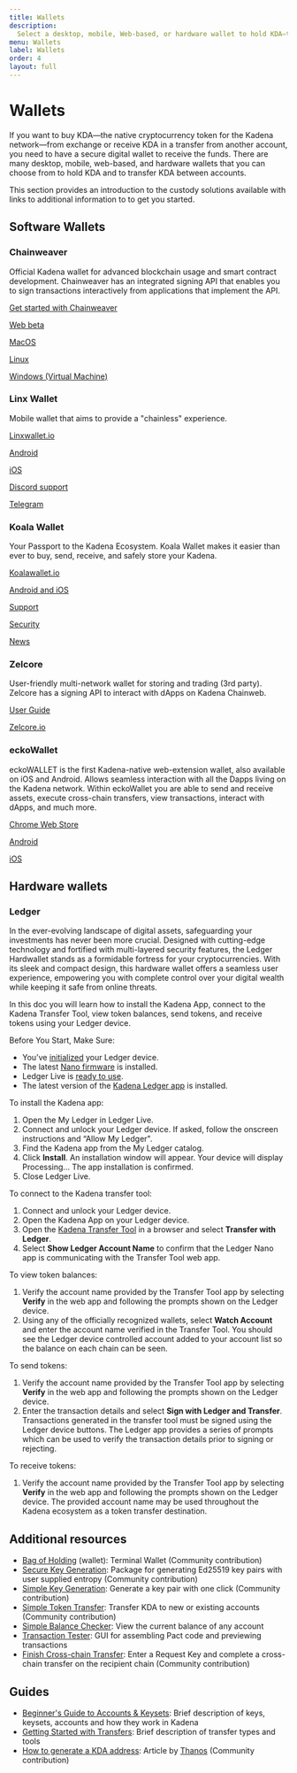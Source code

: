 ```yaml
---
title: Wallets
description:
  Select a desktop, mobile, Web-based, or hardware wallet to hold KDA—the native cryptocurrency token for the Kadena network—and to manage transfer between accounts.
menu: Wallets
label: Wallets
order: 4
layout: full
---
```


# Wallets

If you want to buy KDA—the native cryptocurrency token for the Kadena network—from exchange or receive KDA in a transfer from another account, you need to have a secure digital wallet to receive the funds.
There are many desktop, mobile, web-based, and hardware wallets that you can choose from to hold KDA and to transfer KDA between accounts.

This section provides an introduction to the custody solutions available with links to additional information to to get you started.

## Software Wallets

### Chainweaver

Official Kadena wallet for advanced blockchain usage and smart contract development. 
Chainweaver has an integrated signing API that enables you to sign transactions interactively from applications that implement the API.

[Get started with Chainweaver](/invest/wallets/chainweaver)

[Web beta](https://chainweaver.kadena.network)

[MacOS](https://github.com/kadena-io/chainweaver/releases/download/v2.2.3/kadena-chainweaver-mac-2.2.3.0.zip)

[Linux](https://github.com/kadena-io/chainweaver/releases/download/v2.2.3/kadena-chainweaver-linux-2.2.3.0.deb)

[Windows (Virtual Machine)](https://github.com/kadena-io/chainweaver/releases/download/v2.2.3/kadena-chainweaver-vm.2.2.3.0.ova)

### Linx Wallet

Mobile wallet that aims to provide a "chainless" experience.

[Linxwallet.io](https://www.linxwallet.xyz/#)

[Android](https://play.google.com/store/apps/details?id=com.thinedgelabs.linx_wallet)

[iOS](https://apps.apple.com/us/app/thinedgelabs-linx-wallet/id6450412379)

[Discord support](https://discord.gg/FEbnXbV9xZ)

[Telegram](https://t.me/linx_wallet_chat)

### Koala Wallet

Your Passport to the Kadena Ecosystem. Koala Wallet makes it easier than ever to
buy, send, receive, and safely store your Kadena.

[Koalawallet.io](https://koalawallet.io)

[Android and iOS](https://koalawallet.io/download)

[Support](https://support.koalawallet.io/hc/en-us)

[Security](https://koalawallet.io/security)

[News](https://koalawallet.io/news)

### Zelcore

User-friendly multi-network wallet for storing and trading (3rd party). Zelcore
has a signing API to interact with dApps on Kadena Chainweb.

[User Guide](https://babening.io/zelcore-guide)

[Zelcore.io](https://zelcore.io)

### eckoWallet

eckoWALLET is the first Kadena-native web-extension wallet, also available on
iOS and Android. Allows seamless interaction with all the Dapps living on the
Kadena network. Within eckoWallet you are able to send and receive assets,
execute cross-chain transfers, view transactions, interact with dApps, and much
more.

[Chrome Web Store](https://chrome.google.com/webstore/detail/eckowallet/bofddndhbegljegmpmnlbhcejofmjgbn)

[Android](https://play.google.com/store/apps/details?id=com.xwallet.mobile)

[iOS](https://apps.apple.com/us/app/x-wallet-by-kaddex/id1632056372)

## Hardware wallets

### Ledger

In the ever-evolving landscape of digital assets, safeguarding your investments
has never been more crucial. Designed with cutting-edge technology and fortified
with multi-layered security features, the Ledger Hardwallet stands as a
formidable fortress for your cryptocurrencies. With its sleek and compact
design, this hardware wallet offers a seamless user experience, empowering you
with complete control over your digital wealth while keeping it safe from online
threats.

In this doc you will learn how to install the Kadena App, connect to the
Kadena Transfer Tool, view token balances, send tokens, and receive tokens using your Ledger device.

Before You Start, Make Sure:

- You’ve [initialized](https://support.ledgerwallet.com/hc/en-us/articles/360000613793) your Ledger device.
- The latest [Nano firmware](https://support.ledgerwallet.com/hc/en-us/articles/360002731113) is installed.
- Ledger Live is [ready to use](https://support.ledger.com/hc/en-us/articles/4404389606417-Download-and-install-Ledger-Live).
- The latest version of the [Kadena Ledger app](https://github.com/ledgerhq/app-kadena) is installed.

To install the Kadena app:

1. Open the My Ledger in Ledger Live.
1. Connect and unlock your Ledger device.
   If asked, follow the onscreen instructions and “Allow My Ledger".
1. Find the Kadena app from the My Ledger catalog.
2. Click **Install**.
   An installation window will appear.
   Your device will display Processing...
   The app installation is confirmed.
1. Close Ledger Live.

To connect to the Kadena transfer tool:

1. Connect and unlock your Ledger device.
1. Open the Kadena App on your Ledger device.
1. Open the [Kadena Transfer Tool](https://transfer.chainweb.com/) in a browser and select **Transfer with Ledger**.
1. Select **Show Ledger Account Name** to confirm that the Ledger Nano app is communicating with the Transfer Tool web app.

To view token balances:

1. Verify the account name provided by the Transfer Tool app by selecting **Verify** in the web app and following the prompts shown on the Ledger device.
2. Using any of the officially recognized wallets, select **Watch Account** and enter the account name verified in the Transfer Tool.
   You should see the Ledger device controlled account added to your account list so the balance on each chain can be seen.

To send tokens:

1. Verify the account name provided by the Transfer Tool app by selecting **Verify** in the web app and following the prompts shown on the Ledger device.
1. Enter the transaction details and select **Sign with Ledger and Transfer**.
   Transactions generated in the transfer tool must be signed using the Ledger device buttons.
   The Ledger app provides a series of prompts which can be used to verify the transaction details prior to signing or rejecting.

To receive tokens:

1. Verify the account name provided by the Transfer Tool app by selecting **Verify** in the web app and following the prompts shown on the Ledger device.
   The provided account name may be used throughout the Kadena ecosystem as a token transfer destination.

## Additional resources

- [Bag of Holding](https://github.com/kadena-community/bag-of-holding) (wallet):
  Terminal Wallet (Community contribution)
- [Secure Key Generation](https://github.com/kadena-community/secure-keygen):
  Package for generating Ed25519 key pairs with user supplied entropy (Community
  contribution)
- [Simple Key Generation](https://kadena-community.github.io/kadena-transfer-js/):
  Generate a key pair with one click (Community contribution)
- [Simple Token Transfer](https://kadena-community.github.io/kadena-transfer-js/):
  Transfer KDA to new or existing accounts (Community contribution)
- [Simple Balance Checker](https://balance.chainweb.com): View the current
  balance of any account
- [Transaction Tester](http://txtool.chainweb.com): GUI for assembling Pact code
  and previewing transactions
- [Finish Cross-chain Transfer](https://kadena-community.github.io/kadena-transfer-js/):
  Enter a Request Key and complete a cross-chain transfer on the recipient chain
  (Community contribution)

## Guides

- [Beginner's Guide to Accounts & Keysets](/blogchain/2020/beginners-guide-to-kadena-accounts-keysets-2020-01-14):
  Brief description of keys, keysets, accounts and how they work in Kadena
- [Getting Started with Transfers](/blogchain/2019/kadena-public-blockchain-getting-started-with-transfers-2019-12-19):
  Brief description of transfer types and tools
- [How to generate a KDA address](https://medium.com/kadenacoin/how-to-generate-a-kda-address-fd009a06ea05):
  Article by [Thanos](https://medium.com/@Thanos_42) (Community contribution)
